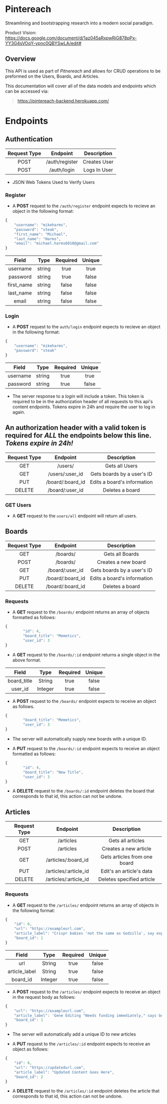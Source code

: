 # Pintereach

Streamlining and bootstrapping research into a modern social paradigm.

Product Vision: https://docs.google.com/document/d/1az045aRxpwRjG878pPx-YY3G4sVOqY-vpnc0QBYSwLA/edit#

## Overview
This API is used as part of _Pitnereach_ and allows for CRUD operations to be preformed on the Users, Boards, and Articles.

This documentation will cover all of the data models and endpoints which can be accessed via:
> <https://pintereach-backend.herokuapp.com/>

# Endpoints

## Authentication

| Request Type | Endpoint       | Description   |
|:------------:|:--------------:|:-------------:|
| POST         | /auth/register | Creates User  |
| POST         | /auth/login    | Logs In User  |


* JSON Web Tokens Used to Verify Users

### Register

* A __POST__ request to the `/auth/register` endpoint expects to recieve an object in the following format: 

```javascript
{
    "username": "mikeharms",
    "password": "steak",
    "first_name": "Michael",
    "last_name": "Harms",
    "email": "michael.harms6010@gmail.com"
}
```

| Field        | Type     | Required   | Unique     |
|:------------:|:--------:|:----------:|:----------:|
| username     | string   |  true      | true       |
| password     | string   |  true      | false      |
| first_name   | string   |  false     | false      |
| last_name    | string   |  false     | false      |
| email        | string   |  false     | false      |

### Login

* A __POST__ request to the `auth/login` endpoint expects to recieve an object in the following format: 

```javascript
{
    "username": "mikeharms",
    "password": "steak"
}
```

| Field        | Type     | Required   | Unique     |
|:------------:|:--------:|:----------:|:----------:|
| username     | string   |  true      | true       |
| password     | string   |  true      | false      |

* The server response to a _login_ will include a token. This token is required to be in the authorization header of all requests to this api's content endpoints. Tokens expire in 24h and require the user to log in again.

## An authorization header with a valid token is required for _ALL_ the endpoints below this line. _Tokens expire in 24h!_ 

| Request Type | Endpoint                    | Description                |
|:------------:|:---------------------------:|:--------------------------:|
| GET          | /users/                     | Gets all Users             |
| GET          | /users/:user_id             | Gets boards by a user's ID |
| PUT          | /board/:board_id            | Edits a board's information|
| DELETE       | /board/:user_id             | Deletes a board            |

### GET Users

* A __GET__ request to the `users/all` endpoint will return all users.

## Boards

| Request Type | Endpoint                    | Description                |
|:------------:|:---------------------------:|:--------------------------:|
| GET          | /boards/                    | Gets all Boards            |
| POST         | /boards/                    | Creates a new board        |
| GET          | /board/:user_id             | Gets boards by a user's ID |
| PUT          | /board/:board_id            | Edits a board's information|
| DELETE       | /board/:board_id            | Deletes a board            |

### Requests

* A __GET__ request to the `/boards/` endpoint returns an array of objects formatted as follows: 

```javascript
{
        "id": 4,
        "board_title": "Memetics",
        "user_id": 3
}
```

* A __GET__ request to the `/boards/:id` endpoint returns a single object in the above format. 

| Field            | Type      | Required   | Unique     |
|:----------------:|:---------:|:----------:|:----------:|
| board_title      | String    |  true      | false      |
| user_id          | Integer   |  true      | false      |

* A __POST__ request to the `/boards/` endpoint expects to receive an object as follows. 

```javascript
{
        "board_title": "Memetics",
        "user_id": 3
}
```

* The server will automatically supply new boards with a unique ID.

* A __PUT__ request to the `/boards/:id` endpoint expects to receive an object formatted as follows: 

```javascript
{
        "id": 4,
        "board_title": "New Title",
        "user_id": 3
}
```

* A __DELETE__ request to the `/boards/:id` endpoint deletes the board that corresponds to that id, this action can not be undone.


## Articles

| Request Type | Endpoint               | Description                   |
|:------------:|:----------------------:|:-----------------------------:|
| GET          | /articles              | Gets all articles             |
| POST         | /articles              | Creates a new article         |
| GET          | /articles/:board_id    | Gets articles from one board  |
| PUT          | /articles/:article_id  | Edit's an article's data      |
| DELETE       | /articles/:article_id  | Deletes specified article     |

### Requests

* A __GET__ request to the `/articles/` endpoint returns an array of objects in the following format: 

```javascript
{
    "id": 6,
    "url": "https://exampleurl.com",
    "article_label": "Crispr babies 'not the same as Godzilla', say experts",
    "board_id": 1
}
```

| Field            | Type      | Required   | Unique     |
|:----------------:|:---------:|:----------:|:----------:|
| url              | String    |  true      | false      |
| article_label    | String    |  true      | false      |
| board_id         | Integer   |  true      | false      |


* A __POST__ request to the `/articles/` endpoint expects to receive an object in the request body as follows: 

```javascript
{
    "url": "https://exampleurl.com",
    "article_label": 'Gene Editing "Needs funding immediately," says Genomics Editor, Ed Gene',
    "board_id": 1
}
```

* The server will automatically add a unique ID to new articles

* A __PUT__ request to the `/articles/:id` endpoint expects to receive an object as follows: 

```javascript
{
    "id": 6,
    "url": "https://updatedurl.com",
    "article_label": "Updated Content Goes Here",
    "board_id": 2
}
```

* A __DELETE__ request to the `/articles/:id` endpoint deletes the article that corresponds to that id, this action can not be undone.

